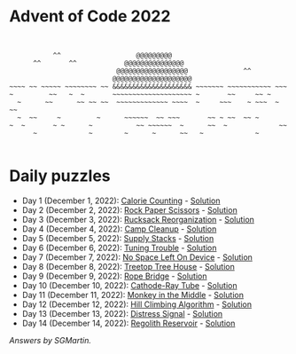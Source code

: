 # Advent of Code 2022

```


           ^^                   @@@@@@@@@
      ^^       ^^            @@@@@@@@@@@@@@@
                           @@@@@@@@@@@@@@@@@@              ^^
                          @@@@@@@@@@@@@@@@@@@@
~~~~ ~~ ~~~~~ ~~~~~~~~ ~~ &&&&&&&&&&&&&&&&&&&& ~~~~~~~ ~~~~~~~~~~~ ~~~
~         ~~   ~  ~       ~~~~~~~~~~~~~~~~~~~~ ~       ~~     ~~ ~
  ~      ~~      ~~ ~~ ~~  ~~~~~~~~~~~~~ ~~~~  ~     ~~~    ~ ~~~  ~ ~~ 
  ~  ~~     ~         ~      ~~~~~~  ~~ ~~~       ~~ ~ ~~  ~~ ~ 
~  ~       ~ ~      ~           ~~ ~~~~~~  ~      ~~  ~             ~~
      ~             ~        ~      ~      ~~   ~             ~


```

# Daily puzzles
* Day 1 (December 1, 2022): [Calorie Counting](https://adventofcode.com/2022/day/1) - [Solution](https://github.com/SGMartin/advent_of_code_2022/blob/main/1/code.py)
* Day 2 (December 2, 2022): [Rock Paper Scissors](https://adventofcode.com/2022/day/2) - [Solution](https://github.com/SGMartin/advent_of_code_2022/blob/main/2/code.py)
* Day 3 (December 3, 2022): [Rucksack Reorganization](https://adventofcode.com/2022/day/3) - [Solution](https://github.com/SGMartin/advent_of_code_2022/blob/main/3/code.py)
* Day 4 (December 4, 2022): [Camp Cleanup](https://adventofcode.com/2022/day/4) - [Solution](https://github.com/SGMartin/advent_of_code_2022/blob/main/4/code.py)
* Day 5 (December 5, 2022): [Supply Stacks](https://adventofcode.com/2022/day/5) - [Solution](https://github.com/SGMartin/advent_of_code_2022/blob/main/5/code.py)
* Day 6 (December 6, 2022): [Tuning Trouble](https://adventofcode.com/2022/day/6) - [Solution](https://github.com/SGMartin/advent_of_code_2022/blob/main/6/code.py)
* Day 7 (December 7, 2022): [No Space Left On Device](https://adventofcode.com/2022/day/7) - [Solution](https://github.com/SGMartin/advent_of_code_2022/blob/main/7/code.py)
* Day 8 (December 8, 2022): [Treetop Tree House](https://adventofcode.com/2022/day/8) - [Solution](https://github.com/SGMartin/advent_of_code_2022/blob/main/8/code.py)
* Day 9 (December 9, 2022): [Rope Bridge](https://adventofcode.com/2022/day/9) - [Solution](https://github.com/SGMartin/advent_of_code_2022/blob/main/9/code.py)
* Day 10 (December 10, 2022): [Cathode-Ray Tube](https://adventofcode.com/2022/day/10) - [Solution](https://github.com/SGMartin/advent_of_code_2022/blob/main/10/code.py)
* Day 11 (December 11, 2022): [Monkey in the Middle](https://adventofcode.com/2022/day/11) - [Solution](https://github.com/SGMartin/advent_of_code_2022/blob/main/11/code.py)
* Day 12 (December 12, 2022): [Hill Climbing Algorithm](https://adventofcode.com/2022/day/12) - [Solution](https://github.com/SGMartin/advent_of_code_2022/blob/main/12/code.py)
* Day 13 (December 13, 2022): [Distress Signal](https://adventofcode.com/2022/day/13) - [Solution](https://github.com/SGMartin/advent_of_code_2022/blob/main/13/code.py)
* Day 14 (December 14, 2022): [Regolith Reservoir](https://adventofcode.com/2022/day/14) - [Solution](https://github.com/SGMartin/advent_of_code_2022/blob/main/14/code.py)

_Answers by SGMartin._

